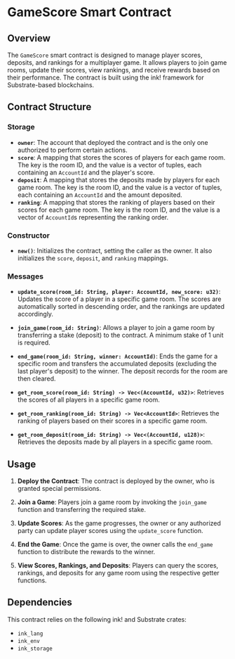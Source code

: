 # GameScore Smart Contract

## Overview

The `GameScore` smart contract is designed to manage player scores, deposits, and rankings for a multiplayer game. It allows players to join game rooms, update their scores, view rankings, and receive rewards based on their performance. The contract is built using the ink! framework for Substrate-based blockchains.

## Contract Structure

### Storage

- **`owner`**: The account that deployed the contract and is the only one authorized to perform certain actions.
- **`score`**: A mapping that stores the scores of players for each game room. The key is the room ID, and the value is a vector of tuples, each containing an `AccountId` and the player's score.
- **`deposit`**: A mapping that stores the deposits made by players for each game room. The key is the room ID, and the value is a vector of tuples, each containing an `AccountId` and the amount deposited.
- **`ranking`**: A mapping that stores the ranking of players based on their scores for each game room. The key is the room ID, and the value is a vector of `AccountId`s representing the ranking order.

### Constructor

- **`new()`**: Initializes the contract, setting the caller as the owner. It also initializes the `score`, `deposit`, and `ranking` mappings.

### Messages

- **`update_score(room_id: String, player: AccountId, new_score: u32)`**: Updates the score of a player in a specific game room. The scores are automatically sorted in descending order, and the rankings are updated accordingly.

- **`join_game(room_id: String)`**: Allows a player to join a game room by transferring a stake (deposit) to the contract. A minimum stake of 1 unit is required.

- **`end_game(room_id: String, winner: AccountId)`**: Ends the game for a specific room and transfers the accumulated deposits (excluding the last player's deposit) to the winner. The deposit records for the room are then cleared.

- **`get_room_score(room_id: String) -> Vec<(AccountId, u32)>`**: Retrieves the scores of all players in a specific game room.

- **`get_room_ranking(room_id: String) -> Vec<AccountId>`**: Retrieves the ranking of players based on their scores in a specific game room.

- **`get_room_deposit(room_id: String) -> Vec<(AccountId, u128)>`**: Retrieves the deposits made by all players in a specific game room.

## Usage

1. **Deploy the Contract**: The contract is deployed by the owner, who is granted special permissions.

2. **Join a Game**: Players join a game room by invoking the `join_game` function and transferring the required stake.

3. **Update Scores**: As the game progresses, the owner or any authorized party can update player scores using the `update_score` function.

4. **End the Game**: Once the game is over, the owner calls the `end_game` function to distribute the rewards to the winner.

5. **View Scores, Rankings, and Deposits**: Players can query the scores, rankings, and deposits for any game room using the respective getter functions.

## Dependencies

This contract relies on the following ink! and Substrate crates:
- `ink_lang`
- `ink_env`
- `ink_storage`